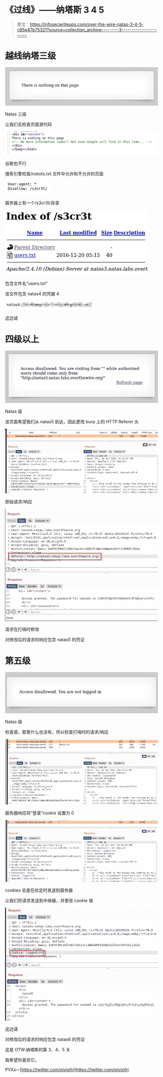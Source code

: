 # 《过线》——纳塔斯 3 4 5

> 原文：<https://infosecwriteups.com/over-the-wire-natas-3-4-5-c85e47b75321?source=collection_archive---------3----------------------->

# 越线纳塔三级

![](img/30dbccd5f0e8cf4b090f53937e9bf38b.png)

Natas 三级

让我们去检查页面源代码

![](img/6dd03b52b65331975f331ea8bec3bb4d.png)

谷歌也不行

搜索引擎检查/robots.txt 文件中允许和不允许的页面

![](img/ff60b7098cd6d7f1f93b128db4005e16.png)

服务器上有一个/s3cr3t/目录

![](img/2fa58cf355b8d901e02ac22aebea19da.png)

包含文件名“users.txt”

该文件包含 natas4 的凭据 4

![](img/d8e64c6efe002fc307274d5812d01ff3.png)

这边请

# 四级以上

![](img/64157c22cc65f7d98aa577eef4a2b862.png)

Natas 级

该页面希望我们从 natas5 到达，因此更改 burp 上的 HTTP Referer 头

![](img/35d3d5a8edf6e3c995deba1cc5e68270.png)

原始请求/响应

![](img/8682d9e4ef25c72354263333ad70f24b.png)

请求在打嗝时修改

对修改后的请求的响应包含 natas5 的凭证

# 第五级

![](img/c90e28d4662a827b8c9819169b93a8e6.png)

Natas 级

检查源，那里什么也没有，所以检查打嗝时的请求/响应

![](img/9bc079f580be2c10df7dceeb7d6878b7.png)

服务器响应将“登录”cookie 设置为 0

![](img/d1d260925f23a3ac7b463726d8018545.png)

cookies 总是在给定时发送到服务器

让我们将请求发送到中继器，并更改 cookie 值

![](img/4256d52986c3481c0054215ff1c029be.png)

这边请

对修改后的请求的响应包含 natas6 的凭证

这是 OTW·纳塔斯的第 3、4、5 关

我希望你喜欢它。

PVXs—[https://twitter.com/pivixih](https://twitter.com/pivixih)